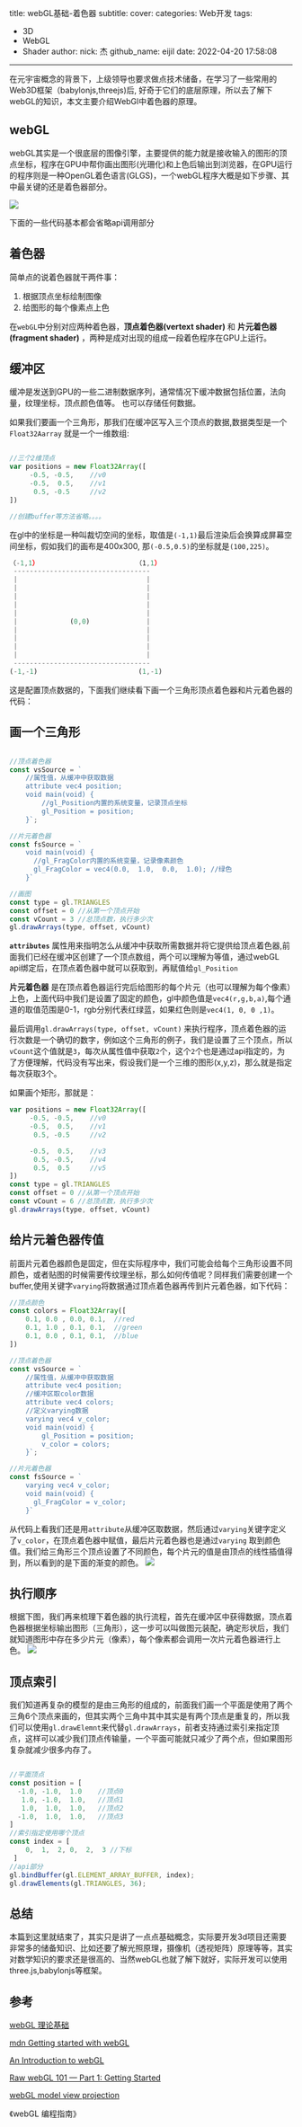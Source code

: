 title: webGL基础-着色器
subtitle:
cover: 
categories: Web开发
tags:
  - 3D
  - WebGL
  - Shader
author:
  nick: 杰
  github_name: eijil
  date: 2022-04-20 17:58:08
  
---

 在元宇宙概念的背景下，上级领导也要求做点技术储备，在学习了一些常用的Web3D框架（babylonjs,threejs)后, 好奇于它们的底层原理，所以去了解下webGL的知识，本文主要介绍WebGl中着色器的原理。


## webGL

webGL其实是一个很底层的图像引擎，主要提供的能力就是接收输入的图形的顶点坐标，程序在GPU中帮你画出图形(光珊化)和上色后输出到浏览器，在GPU运行的程序则是一种OpenGL着色语言(GLGS)，一个webGL程序大概是如下步骤、其中最关键的还是着色器部分。

![](https://img10.360buyimg.com/imagetools/jfs/t1/181430/1/23122/47131/625fc3ccE1817f782/68bb2226f2f70419.png)

下面的一些代码基本都会省略api调用部分

## 着色器

简单点的说着色器就干两件事：

1. 根据顶点坐标绘制图像
2. 给图形的每个像素点上色

在`webGL`中分别对应两种着色器，**顶点着色器(vertext shader)** 和 **片元着色器(fragment shader)** ，两种是成对出现的组成一段着色程序在GPU上运行。




## 缓冲区

缓冲是发送到GPU的一些二进制数据序列，通常情况下缓冲数据包括位置，法向量，纹理坐标，顶点颜色值等。 也可以存储任何数据。


如果我们要画一个三角形，那我们在缓冲区写入三个顶点的数据,数据类型是一个`Float32Aarray` 就是一个一维数组:

``` js

//三个2维顶点
var positions = new Float32Array([
     -0.5, -0.5,    //v0
     -0.5,  0.5,    //v1
      0.5, -0.5     //v2
])

//创建buffer等方法省略。。。。

```
在gl中的坐标是一种叫裁切空间的坐标，取值是`(-1,1)`最后渲染后会换算成屏幕空间坐标，假如我们的画布是400x300, 那`(-0.5,0.5)`的坐标就是`(100,225)`。
``` js
（-1,1）                        （1,1）  
 ----------------------------------
 |                                |
 |                                |
 |                                |
 |                                |
 |                                |
 |             (0,0)              |
 |                                |
 |                                |
 |                                |
 |                                |
 ----------------------------------
(-1,-1)                         (1,-1)

```

这是配置顶点数据的，下面我们继续看下画一个三角形顶点着色器和片元着色器的代码：

## 画一个三角形

``` js

//顶点着色器
const vsSource = `
    //属性值，从缓冲中获取数据
    attribute vec4 position;
    void main(void) {
        //gl_Position内置的系统变量，记录顶点坐标
        gl_Position = position;
    }`;

//片元着色器
const fsSource = `
    void main(void) {
      //gl_FragColor内置的系统变量，记录像素颜色
      gl_FragColor = vec4(0.0,  1.0,  0.0,  1.0); //绿色
    }`

//画图
const type = gl.TRIANGLES
const offset = 0 //从第一个顶点开始
const vCount = 3 //总顶点数，执行多少次
gl.drawArrays(type, offset, vCount)

```

**`attributes`** 属性用来指明怎么从缓冲中获取所需数据并将它提供给顶点着色器,前面我们已经在缓冲区创建了一个顶点数组，两个可以理解为等值，通过webGL api绑定后，在顶点着色器中就可以获取到，再赋值给`gl_Position`

**片元着色器** 是在顶点着色器运行完后给图形的每个片元（也可以理解为每个像素）上色，上面代码中我们是设置了固定的颜色，gl中颜色值是`vec4(r,g,b,a)`,每个通道的取值范围是0-1，rgb分别代表红绿蓝，如果红色则是`vec4(1, 0, 0 ,1)`。

最后调用`gl.drawArrays(type, offset, vCount)` 来执行程序，顶点着色器的运行次数是一个确切的数字，例如这个三角形的例子，我们是设置了三个顶点，所以`vCount`这个值就是`3`，每次从属性值中获取`2`个，这个`2`个也是通过api指定的，为了方便理解，代码没有写出来，假设我们是一个三维的图形(x,y,z)，那么就是指定每次获取3个。

如果画个矩形，那就是：
``` js
var positions = new Float32Array([
     -0.5, -0.5,    //v0
     -0.5,  0.5,    //v1
      0.5, -0.5     //v2

     -0.5,  0.5,    //v3
      0.5, -0.5,    //v4
      0.5,  0.5     //v5
])
const type = gl.TRIANGLES
const offset = 0 //从第一个顶点开始
const vCount = 6 //总顶点数，执行多少次
gl.drawArrays(type, offset, vCount)

```

## 给片元着色器传值

前面片元着色器颜色是固定，但在实际程序中，我们可能会给每个三角形设置不同颜色，或者贴图的时候需要传纹理坐标，那么如何传值呢？同样我们需要创建一个buffer,使用关键字`varying`将数据通过顶点着色器再传到片元着色器，如下代码：

``` js
//顶点颜色
const colors = Float32Array([
    0.1, 0.0 , 0.0, 0.1,  //red
    0.1, 1.0 , 0.1, 0.1,  //green
    0.1, 0.0 , 0.1, 0.1,  //blue
])

//顶点着色器
const vsSource = `
    //属性值，从缓冲中获取数据
    attribute vec4 position;
    //缓冲区取color数据
    attribute vec4 colors;
    //定义varying数据
    varying vec4 v_color;
    void main(void) {
        gl_Position = position;
        v_color = colors;
    }`;

//片元着色器
const fsSource = `
    varying vec4 v_color;
    void main(void) {
      gl_FragColor = v_color;
    }`

```
从代码上看我们还是用`attribute`从缓冲区取数据，然后通过`varying`关键字定义了`v_color`，在顶点着色器中赋值，最后片元着色器也是通过`varying` 取到颜色值。我们给三角形三个顶点设置了不同颜色，每个片元的值是由顶点的线性插值得到，所以看到的是下面的渐变的颜色。
![](https://img11.360buyimg.com/imagetools/jfs/t1/200339/34/23479/73833/625fc3ccEcdcb7a01/f91e861b1017ed64.png)


## 执行顺序

根据下图，我们再来梳理下着色器的执行流程，首先在缓冲区中获得数据，顶点着色器根据坐标输出图形（三角形），这一步可以叫做图元装配，确定形状后，我们就知道图形中存在多少片元（像素），每个像素都会调用一次片元着色器进行上色。
![](https://img11.360buyimg.com/imagetools/jfs/t1/123504/28/27636/997473/625fc3cbE8b406d80/1e2186d5500075e6.png)

## 顶点索引

我们知道再复杂的模型的是由三角形的组成的，前面我们画一个平面是使用了两个三角6个顶点来画的，但其实两个三角中其中其实是有两个顶点是重复的，所以我们可以使用`gl.drawElemnt`来代替`gl.drawArrays`，前者支持通过索引来指定顶点，这样可以减少我们顶点传输量，一个平面可能就只减少了两个点，但如果图形复杂就减少很多内存了。

``` js

//平面顶点
const position = [
  -1.0, -1.0,  1.0    //顶点0
   1.0, -1.0,  1.0,   //顶点1
   1.0,  1.0,  1.0,   //顶点2
  -1.0,  1.0,  1.0,   //顶点3
]
//索引指定使用哪个顶点
const index = [
    0,  1,  2, 0,  2,  3 //下标
 ]
//api部分
gl.bindBuffer(gl.ELEMENT_ARRAY_BUFFER, index);
gl.drawElements(gl.TRIANGLES, 36);

```

## 总结

本篇到这里就结束了，其实只是讲了一点点基础概念，实际要开发3d项目还需要非常多的储备知识、比如还要了解光照原理，摄像机（透视矩阵）原理等等，其实对数学知识的要求还是很高的、当然webGL也就了解下就好，实际开发可以使用three.js,babylonjs等框架。

## 参考

[webGL 理论基础](https://webGLfundamentals.org/webGL/lessons/zh_cn/)

[mdn Getting started with webGL](https://developer.mozilla.org/zh-CN/docs/Web/API/webGL_API/Tutorial/Getting_started_with_webGL)

[An Introduction to webGL](https://dev.opera.com/articles/introduction-to-webGL-part-1/)

[Raw webGL 101 — Part 1: Getting Started](https://dev.opera.com/articles/raw-webGL-part-1-getting-started/)

[webGL model view projection](https://developer.mozilla.org/zh-CN/docs/Web/API/webGL_API/webGL_model_view_projection#perspective_matrix)

《webGL 编程指南》